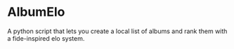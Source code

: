 # AlbumElo
A python script that lets you create a local list of albums and rank them with a fide-inspired elo system.

